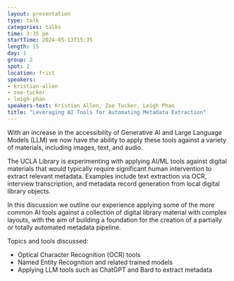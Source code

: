 ```yaml
---
layout: presentation
type: talk
categories: talks
time: 3:35 pm
startTime: 2024-05-13T15:35
length: 15
day: 1
group: 2
spot: 2
location: frist
speakers:
- kristian-allen
- zoe-tucker
- leigh-phan
speakers-text: Kristian Allen, Zoe Tucker, Leigh Phan
title: "Leveraging AI Tools for Automating Metadata Extraction"
---
```

With an increase in the accessibility of Generative AI and Large Language Models (LLM) we now have the ability to apply these tools against a variety of materials, including images, text, and audio.

The UCLA Library is experimenting with applying AI/ML tools against digital materials that would typically require significant human intervention to extract relevant metadata. Examples include text extraction via OCR, interview transcription, and metadata record generation from local digital library objects.

In this discussion we outline our experience applying some of the more common AI tools against a collection of digital library material with complex layouts, with the aim of building a foundation for the creation of a partially or totally automated metadata pipeline.

Topics and tools discussed:

* Optical Character Recognition (OCR) tools
* Named Entity Recognition and related trained models
* Applying LLM tools such as ChatGPT and Bard to extract metadata
